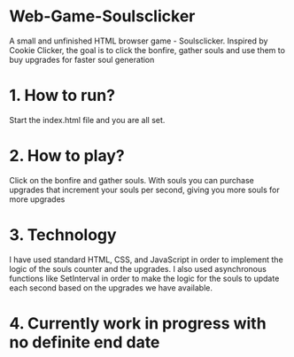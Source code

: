 # Web-Game-Soulsclicker
A small and unfinished HTML browser game - Soulsclicker. Inspired by Cookie Clicker, the goal is to click the bonfire, gather souls and use them to buy upgrades for faster soul generation

# 1. How to run?
Start the index.html file and you are all set.

# 2. How to play?
Click on the bonfire and gather souls. With souls you can purchase upgrades that increment your souls per second, giving you more souls for more upgrades

# 3. Technology
I have used standard HTML, CSS, and JavaScript in order to implement the logic of the souls counter and the upgrades. I also used asynchronous functions like SetInterval in order to make the logic for the souls to update each second based on the upgrades we have available.

# 4. Currently work in progress with no definite end date
